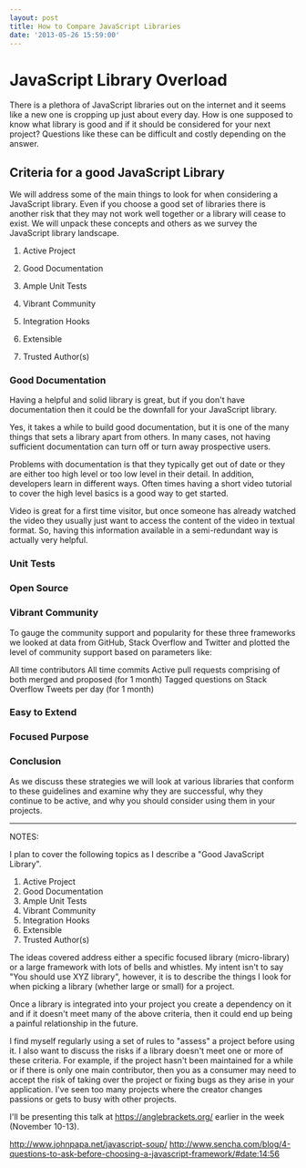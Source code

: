 ```yaml
---
layout: post
title: How to Compare JavaScript Libraries
date: '2013-05-26 15:59:00'
---
```


# JavaScript Library Overload

There is a plethora of JavaScript libraries out on the internet and it seems like a new one is cropping up just about every day. How is one supposed to know what library is good and if it should be considered for your next project? Questions like these can be difficult and costly depending on the answer.

## Criteria for a good JavaScript Library

We will address some of the main things to look for when considering a JavaScript library. Even if you choose a good set of libraries there is another risk that they may not work well together or a library will cease to exist. We will unpack these concepts and others as we survey the JavaScript library landscape.

1. Active Project

2. Good Documentation

3. Ample Unit Tests

4. Vibrant Community

6. Integration Hooks

7. Extensible

8. Trusted Author(s)

### Good Documentation

Having a helpful and solid library is great, but if you don't have documentation then it could be the downfall for your JavaScript library.

Yes, it takes a while to build good documentation, but it is one of the many things that sets a library apart from others. In many cases, not having sufficient documentation can turn off or turn away prospective users.

Problems with documentation is that they typically get out of date or they are either too high level or too low level in their detail. In addition, developers learn in different ways. Often times having a short video tutorial to cover the high level basics is a good way to get started.

Video is great for a first time visitor, but once someone has already watched the video they usually just want to access the content of the video in textual format. So, having this information available in a semi-redundant way is actually very helpful.

### Unit Tests

### Open Source

### Vibrant Community

To gauge the community support and popularity for these three frameworks we looked at data from GitHub, Stack Overflow and Twitter and plotted the level of community support based on parameters like:

All time contributors
All time commits
Active pull requests comprising of both merged and proposed (for 1 month)
Tagged questions on Stack Overflow
Tweets per day (for 1 month)


### Easy to Extend

### Focused Purpose

### Conclusion 

As we discuss these strategies we will look at various libraries that conform to these guidelines and examine why they are successful, why they continue to be active, and why you should consider using them in your projects.

---

NOTES:

I plan to cover the following topics as I describe a "Good JavaScript Library".

1. Active Project
2. Good Documentation
3. Ample Unit Tests
4. Vibrant Community
6. Integration Hooks
7. Extensible
8. Trusted Author(s)

The ideas covered address either a specific focused library (micro-library) or a large framework with lots of bells and whistles. My intent isn't to say "You should use XYZ library", however, it is to describe the things I look for when picking a library (whether large or small) for a project. 

Once a library is integrated into your project you create a dependency on it and if it doesn't meet many of the above criteria, then it could end up being a painful relationship in the future. 

I find myself regularly using a set of rules to "assess" a project before using it. I also want to discuss the risks if a library doesn't meet one or more of these criteria. For example, if the project hasn't been maintained for a while or if there is only one main contributor, then you as a consumer may need to accept the risk of taking over the project or fixing bugs as they arise in your application. I've seen too many projects where the creator changes passions or gets to busy with other projects. 

I'll be presenting this talk at https://anglebrackets.org/ earlier in the week (November 10-13). 

http://www.johnpapa.net/javascript-soup/
http://www.sencha.com/blog/4-questions-to-ask-before-choosing-a-javascript-framework/#date:14:56